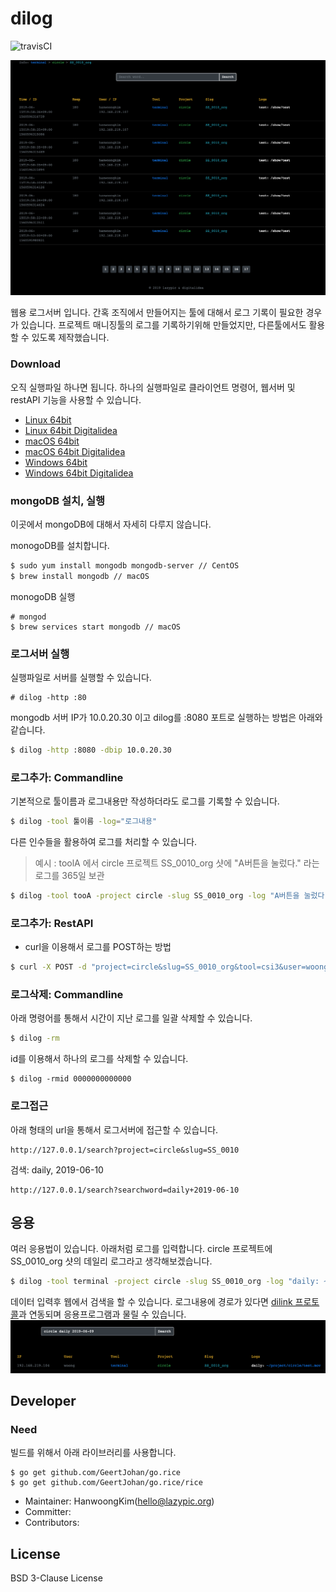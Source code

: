 # dilog

![travisCI](https://secure.travis-ci.org/digital-idea/dilog.png)

![screenshot](figures/screenshot01.png)

웹용 로그서버 입니다.
간혹 조직에서 만들어지는 툴에 대해서 로그 기록이 필요한 경우가 있습니다.
프로젝트 매니징툴의 로그를 기록하기위해 만들었지만, 다른툴에서도 활용할 수 있도록 제작했습니다.

### Download
오직 실행파일 하나면 됩니다.
하나의 실행파일로 클라이언트 명령어, 웹서버 및 restAPI 기능을 사용할 수 있습니다.

- [Linux 64bit](https://github.com/digital-idea/dilog/releases/download/v1.0.4/dilog_linux_x86-64.tgz)
- [Linux 64bit Digitalidea](https://github.com/digital-idea/dilog/releases/download/v1.0.4/dilog_linux_di_x86-64.tgz)
- [macOS 64bit](https://github.com/digital-idea/dilog/releases/download/v1.0.4/dilog_darwin_x86-64.tgz)
- [macOS 64bit Digitalidea](https://github.com/digital-idea/dilog/releases/download/v1.0.4/dilog_darwin_di_x86-64.tgz)
- [Windows 64bit](https://github.com/digital-idea/dilog/releases/download/v1.0.4/dilog_windows_x86-64.tgz)
- [Windows 64bit Digitalidea](https://github.com/digital-idea/dilog/releases/download/v1.0.4/dilog_windows_di_x86-64.tgz)

### mongoDB 설치, 실행
이곳에서 mongoDB에 대해서 자세히 다루지 않습니다.

monogoDB를 설치합니다.

```bash
$ sudo yum install mongodb mongodb-server // CentOS
$ brew install mongodb // macOS
```

monogoDB 실행

```
# mongod
$ brew services start mongodb // macOS
```

### 로그서버 실행
실행파일로 서버를 실행할 수 있습니다.
```
# dilog -http :80
```

mongodb 서버 IP가 10.0.20.30 이고 dilog를 :8080 포트로 실행하는 방법은 아래와 같습니다.

```bash
$ dilog -http :8080 -dbip 10.0.20.30
```


### 로그추가: Commandline
기본적으로 툴이름과 로그내용만 작성하더라도 로그를 기록할 수 있습니다.

```bash
$ dilog -tool 툴이름 -log="로그내용"
```

다른 인수들을 활용하여 로그를 처리할 수 있습니다.

> 예시 : toolA 에서 circle 프로젝트 SS_0010_org 샷에 "A버튼을 눌렀다." 라는 로그를 365일 보관

```bash
$ dilog -tool tooA -project circle -slug SS_0010_org -log "A버튼을 눌렀다." -keep 365
```

### 로그추가: RestAPI
- curl을 이용해서 로그를 POST하는 방법

```bash
$ curl -X POST -d "project=circle&slug=SS_0010_org&tool=csi3&user=woong&keep=180&log=log_text" http://127.0.0.1:8080/api/setlog
```

### 로그삭제: Commandline
아래 명령어를 통해서 시간이 지난 로그를 일괄 삭제할 수 있습니다.

```bash
$ dilog -rm
```

id를 이용해서 하나의 로그를 삭제할 수 있습니다.

```
$ dilog -rmid 0000000000000
```

### 로그접근
아래 형태의 url을 통해서 로그서버에 접근할 수 있습니다.

```
http://127.0.0.1/search?project=circle&slug=SS_0010
```

검색: daily, 2019-06-10
```
http://127.0.0.1/search?searchword=daily+2019-06-10
```

## 응용
여러 응용법이 있습니다. 아래처럼 로그를 입력합니다.
circle 프로젝트에 SS_0010_org 샷의 데일리 로그라고 생각해보겠습니다.

```bash
$ dilog -tool terminal -project circle -slug SS_0010_org -log "daily: ~/project/circle/test.mov"
```

데이터 입력후 웹에서 검색을 할 수 있습니다. 로그내용에 경로가 있다면 [dilink 프로토콜](https://github.com/digital-idea/dilink)과 연동되며 응용프로그램과 물릴 수 있습니다.
![screenshot](figures/ex_daily.png)

## Developer

### Need

빌드를 위해서 아래 라이브러리를 사용합니다.

```
$ go get github.com/GeertJohan/go.rice
$ go get github.com/GeertJohan/go.rice/rice
```

- Maintainer: HanwoongKim(hello@lazypic.org)
- Committer: 
- Contributors: 

## License
BSD 3-Clause License